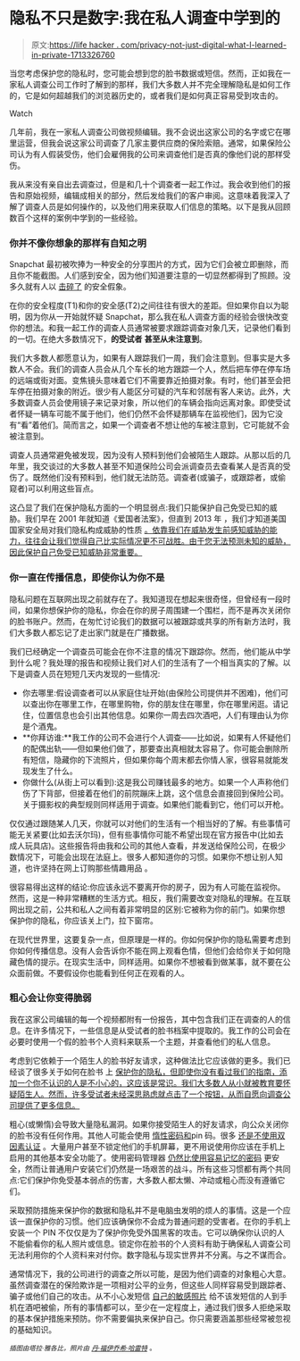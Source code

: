 # 隐私不只是数字:我在私人调查中学到的

> 原文:[https://life hacker . com/privacy-not-just-digital-what-I-learned-in-private-1713326760](https://lifehacker.com/privacy-isnt-just-digital-what-i-learned-in-private-in-1713326760)

当您考虑保护您的隐私时，您可能会想到您的脸书数据或短信。然而，正如我在一家私人调查公司工作时了解到的那样，我们大多数人并不完全理解隐私是如何工作的，它是如何超越我们的浏览器历史的，或者我们是如何真正容易受到攻击的。

Watch

几年前，我在一家私人调查公司做视频编辑。我不会说出这家公司的名字或它在哪里运营，但我会说这家公司调查了几家主要供应商的保险索赔。通常，如果保险公司认为有人假装受伤，他们会雇佣我的公司来调查他们是否真的像他们说的那样受伤。

我从来没有亲自出去调查过，但是和几十个调查者一起工作过。我会收到他们的报告和原始视频，编辑成相关的部分，然后发给我们的客户审阅。这意味着我深入了解了调查人员是如何操作的，以及他们用来获取人们信息的策略。以下是我从回顾数百个这样的案例中学到的一些经验。

### **你并不像你想象的那样有自知之明**

Snapchat 最初被吹捧为一种安全的分享图片的方式，因为它们会被立即删除，而且你不能截图。人们感到安全，因为他们知道要注意的一切显然都得到了照顾。没多久就有人以 [击碎了](http://lifehacker.com/watch-out-snaphack-saves-your-snapchats-without-you-ev-1445464061) 的安全假象。

在你的安全程度(T1)和你的安全感(T2)之间往往有很大的差距。但如果你自以为聪明，因为你从一开始就怀疑 Snapchat，那么我在私人调查方面的经验会很快改变你的想法。和我一起工作的调查人员通常被要求跟踪调查对象几天，记录他们看到的一切。在绝大多数情况下，**的受试者** **甚至从未注意到**。

我们大多数人都愿意认为，如果有人跟踪我们一周，我们会注意到。但事实是大多数人不会。我们的调查人员会从几个车长的地方跟踪一个人，然后把车停在停车场的远端或街对面。变焦镜头意味着它们不需要靠近拍摄对象。有时，他们甚至会把车停在拍摄对象的附近。很少有人能区分可疑的汽车和邻居有客人来访。此外，大多数调查人员会使用镜子来记录对象，所以他们的车辆会指向远离对象。即使受试者怀疑一辆车可能不属于他们，他们仍然不会怀疑那辆车在监视他们，因为它没有“看”着他们。简而言之，如果一个调查者不想让他的车被注意到，它可能就不会被注意到。

调查人员通常避免被发现，因为没有人预料到他们会被陌生人跟踪。从那以后的几年里，我交谈过的大多数人甚至不知道保险公司会派调查员去查看某人是否真的受伤了。既然他们没有预料到，他们就无法防范。调查者(或骗子，或跟踪者，或偷窥者)可以利用这些盲点。

这凸显了我们在保护隐私方面的一个明显弱点:我们只能保护自己免受已知的威胁。我们早在 2001 年就知道《爱国者法案》，但直到 2013 年 ，我们才知道美国国家安全局对我们隐私构成威胁的性质 [。依靠我们在威胁发生前感知威胁的能力，往往会让我们觉得自己比实际情况更不可战胜。由于您无法预测未知的威胁，因此保护自己免受已知威胁非常重要。](http://lifehacker.com/what-the-nsa-spying-scandal-means-to-you-511808090)

### **你一直在传播信息，即使你认为你不是**

隐私问题在互联网出现之前就存在了。我知道现在想起来很奇怪，但曾经有一段时间，如果你想保护你的隐私，你会在你的房子周围建一个围栏，而不是再次关闭你的脸书账户。然而，在匆忙讨论我们的数据可以被跟踪或共享的所有新方法时，我们大多数人都忘记了走出家门就是在广播数据。

我们已经确定一个调查员可能会在你不注意的情况下跟踪你。然而，他们能从中学到什么呢？我处理的报告和视频让我们对人们的生活有了一个相当真实的了解。以下是调查人员在短短几天内发现的一些情况:

*   你去哪里:假设调查者可以从家庭住址开始(由保险公司提供并不困难)，他们可以查出你在哪里工作，在哪里购物，你的朋友住在哪里，你在哪里闲逛。请记住，位置信息也会引出其他信息。如果你一周去四次酒吧，人们有理由认为你是个酒鬼。
*   **你拜访谁:**我工作的公司不会进行个人调查——比如说，如果有人怀疑他们的配偶出轨——但如果他们做了，那要查出真相就太容易了。你可能会删除所有短信，隐藏你的下流照片，但如果你每个周末都去你情人家，很容易就能发现发生了什么。
*   你做什么(从街上可以看到):这是我公司赚钱最多的地方。如果一个人声称他们伤了下背部，但接着在他们的前院蹦床上跳，这个信息会直接回到保险公司。关于摄影权的典型规则同样适用于调查。如果他们能看到它，他们可以开枪。

仅仅通过跟随某人几天，你就可以对他们的生活有一个相当好的了解。有些事情可能无关紧要(比如去沃尔玛)，但有些事情你可能不希望出现在官方报告中(比如去成人玩具店)。这些报告将由我和公司的其他人查看，并发送给保险公司，在极少数情况下，可能会出现在法庭上。很多人都知道你的习惯。如果你不想让别人知道，也许坚持在网上订购那些情趣用品 。

很容易得出这样的结论:你应该永远不要离开你的房子，因为有人可能在监视你。然而，这是一种非常糟糕的生活方式。相反，我们需要改变对隐私的理解。在互联网出现之前，公共和私人之间有着非常明显的区别:它被称为你的前门。如果你想保护你的隐私，你应该关上门，拉下窗帘。

在现代世界里，这要复杂一点，但原理是一样的。你如何保护你的隐私需要考虑到你如何传播信息。没有人会告诉你不能在网上观看色情，但他们会给你关于如何隐藏色情的提示。在现实生活中，同样适用。如果你不想被看到做某事，就不要在公众面前做。不要假设你也能看到任何正在观看的人。

### 粗心会让你变得脆弱

我在这家公司编辑的每一个视频都附有一份报告，其中包含我们正在调查的人的信息。在许多情况下，一些信息是从受试者的脸书档案中提取的。我工作的公司会在必要时使用一个假的脸书个人资料来联系一个主题，并查看他们的私人信息。

考虑到它依赖于一个陌生人的脸书好友请求，这种做法比它应该做的更多。我们已经谈了很多关于如何在脸书 上 [保护你的隐私，但即使你没有看过我们的指南，添加一个你不认识的人是不小心的，这应该是常识。我们大多数人从小就被教育要怀疑陌生人。然而，许多受试者未经深思熟虑就点击了一个按钮，从而自愿向调查公司提供了更多信息。](http://lifehacker.com/the-always-up-to-date-guide-to-managing-your-facebook-p-5813990)

粗心(或懒惰)会导致大量隐私漏洞。如果你接受陌生人的好友请求，向公众关闭你的脸书没有任何作用。其他人可能会使用 [惰性密码和](http://lifehacker.com/the-most-and-least-common-pin-numbers-and-numeric-pas-5944567)pin 码。很多 [还是不使用双因素认证](http://lifehacker.com/heres-everywhere-you-should-enable-two-factor-authentic-5938565) 。大量用户甚至不锁定他们的手机屏幕，更不用说使用你应该在手机上启用的其他基本安全功能了。使用密码管理器 [仍然比使用容易记忆的密码](http://lifehacker.com/your-clever-password-tricks-arent-protecting-you-from-t-5937303) 更安全，然而让普通用户安装它们仍然是一场艰苦的战斗。所有这些习惯都有两个共同点:它们保护你免受基本弱点的伤害，大多数人都太懒、冲动或粗心而没有遵循它们。

采取预防措施来保护你的数据和隐私并不是电脑虫发明的烦人的事情。这是一个应该一直保护你的习惯。他们应该确保你不会成为普通问题的受害者。在你的手机上安装一个 PIN 不仅仅是为了保护你免受外国黑客的攻击。它可以确保你认识的人不能偷看你的私人照片或信息。锁定你在脸书的个人资料有助于确保私人调查公司无法利用你的个人资料来对付你。数字隐私与现实世界并不分离。与之不谋而合。

通常情况下，我的公司进行的调查之所以可能，是因为他们调查的对象粗心大意。虽然调查潜在的保险欺诈是一项相对公平的业务，但这些人同样容易受到跟踪者、骗子或他们自己的攻击。从不小心发短信 [自己的敏感照片](http://lifehacker.com/how-to-practice-safe-sexting-without-resorting-to-digi-698798261) 给不该发短信的人到手机在酒吧被偷，所有的事情都可以，至少在一定程度上，通过我们很多人拒绝采取的基本保护措施来预防。你不需要偏执来保护自己。你只需要涵盖那些经常被忽视的基础知识。

<small>*插图由塔拉·雅各比，照片由*</small> [<small>*丹·福伊*</small>](https://www.flickr.com/photos/orangeacid/525519807/in/photolist-NrqJk-2nn2X-5GZ9bw-aSK4C-oZVLj8-4W1ys8-4W5NnE-4W1sd2-uuGDK-iqqZBP-qLbMRv-4W5Gts-4W1sFX-4LLtkY-4W5M2S-7BYcJS-4zSLbL-sdYVy1-uuGDH-zVDtS-7t86qh-p4Uu4H-hhnwz-5msECV-7mDXRe-o2aPVb-dUdspm-7uMTxo-4W1upg-8Lq1PW-aed5xU-dU7QGn-dUdsys-dUdsfs-dU7Q3M-dUdrTm-dU7PDR-dUdry1-dUdrqb-dU7Pcc-dU7P2e-dU7NPn-dU7MQg-dU7KHk-dU7KnH-4W5M9W-dU82TR-7jEUgi-7jETWt-7jJMuj)<small></small>*[<small>*乔希·哈雷特*</small>](https://www.flickr.com/photos/hyku/368912557/in/photolist-yALRk-7Cc8Ki-46PRKe-5V3xR3-qmKn1-raUSiK-t1pSZ3-qmKac-eH5ZeN-qmKBr-5V3u3N-5UYfeK-9rg8Mb-Bcz4z-5UYdcT-5V3Csj-5V3zBJ-5UYb7a-5UYaBc-5V3x5C-5V3vo7-5V3Aoy-5UYhhB-5V3ECU-5V3BTy-5UY85p-4qwA15-qmL3a-5V3wDh-nazSQM-hypjha-uegRLR-c6hdMA-2aBff-asybHk-acAJ26-nVJPAA-tBVvp-6m1CYz-dC7V8F-8346Yd-6TCe9D-ecjupu-aov2Xi-rcNFpT-6EQKqT-nLZ4io-5deEwW-kxXDYk-8bnteV) <small>*。*</small>*